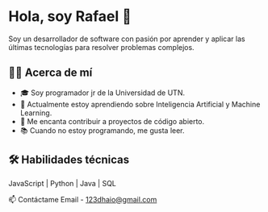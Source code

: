 # Hola, soy Rafael 👋

Soy un desarrollador de software con pasión por aprender y aplicar las últimas tecnologías para resolver problemas complejos.

## 🧑‍💻 Acerca de mí

- 🎓 Soy programador jr de la Universidad de UTN.
- 🌱 Actualmente estoy aprendiendo sobre Inteligencia Artificial y Machine Learning.
- 🚀 Me encanta contribuir a proyectos de código abierto.
- 📚 Cuando no estoy programando, me gusta leer.

## 🛠️ Habilidades técnicas

JavaScript | Python | Java | SQL 

📫 Contáctame
Email - 123dhaio@gmail.com
